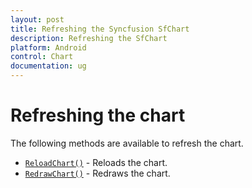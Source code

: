 ```yaml
---
layout: post
title: Refreshing the Syncfusion SfChart
description: Refreshing the SfChart
platform: Android
control: Chart
documentation: ug
---
```


# Refreshing the chart

The following methods are available to refresh the chart.

* [`ReloadChart()`](https://help.syncfusion.com/cr/xamarin-android/Com.Syncfusion.Charts.ChartBase.html#Com_Syncfusion_Charts_ChartBase_ReloadChart) - Reloads the chart.
* [`RedrawChart()`](https://help.syncfusion.com/cr/xamarin-android/Com.Syncfusion.Charts.ChartBase.html#Com_Syncfusion_Charts_ChartBase_RedrawChart) - Redraws the chart.
